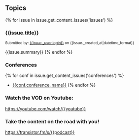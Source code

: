 ## Topics
{% for issue in issue.get_content_issues('issues') %}
### {{issue.title}}

<small>Submitted by: [{{issue._user.login}}]({{issue._user.url}}) on {{issue._created_at|datetime_format}}</small>

{{issue.summary}}
{% endfor %}

### Conferences

{% for conf in issue.get_content_issues('conferences') %}
* [{{conf.conference_name}}]({{conf.url}})
{% endfor %}


### Watch the VOD on Youtube:
https://youtube.com/watch/{{youtube}}

### Take the content on the road with you!
https://transistor.fm/s/{{podcast}}
